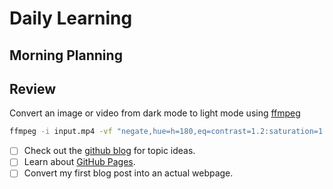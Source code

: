 # Daily Learning

## Morning Planning

## Review
Convert an image or video from dark mode to light mode using [ffmpeg](https://www.ffmpeg.org)

```bash
ffmpeg -i input.mp4 -vf "negate,hue=h=180,eq=contrast=1.2:saturation=1.1" output.mp4
```

- [ ] Check out the [github blog](https://github.blog) for topic ideas.
- [ ] Learn about [GitHub Pages](https://skills.github.com/#first-day-on-github).
- [ ] Convert my first blog post into an actual webpage.

